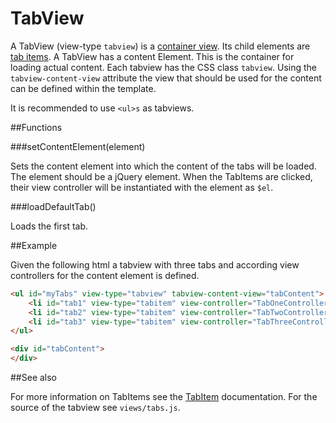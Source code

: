 TabView
=======

A TabView (view-type `tabview`) is a [container view](container.md). Its child elements are [tab items](tabitem.md).
A TabView has a content Element. This is the container for loading actual content. Each tabview has the CSS class `tabview`.
Using the `tabview-content-view` attribute the view that should be used for the content can be defined within the template.

It is recommended to use `<ul>s` as tabviews.


##Functions

###setContentElement(element)

Sets the content element into which the content of the tabs will be loaded. The element should be a jQuery element.
When the TabItems are clicked, their view controller will be instantiated with the element as `$el`.


###loadDefaultTab()

Loads the first tab.


##Example

Given the following html a tabview with three tabs and according view controllers for the content element is defined.

```html
<ul id="myTabs" view-type="tabview" tabview-content-view="tabContent">
	<li id="tab1" view-type="tabitem" view-controller="TabOneController">Tab 1</li>
	<li id="tab2" view-type="tabitem" view-controller="TabTwoController">Tab 2</li>
	<li id="tab3" view-type="tabitem" view-controller="TabThreeController">Tab 3</li>
</ul>

<div id="tabContent">
</div>
```

##See also

For more information on TabItems see the [TabItem](tabitem.md) documentation. For the source of the tabview see
`views/tabs.js`.

